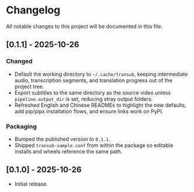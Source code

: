 # Changelog

All notable changes to this project will be documented in this file.

## [0.1.1] - 2025-10-26

### Changed
- Default the working directory to `~/.cache/transub`, keeping intermediate audio, transcription segments, and translation progress out of the project tree.
- Export subtitles to the same directory as the source video unless `pipeline.output_dir` is set, reducing stray output folders.
- Refreshed English and Chinese READMEs to highlight the new defaults, add pip/pipx installation flows, and ensure links work on PyPI.

### Packaging
- Bumped the published version to `0.1.1`.
- Shipped `transub-sample.conf` from within the package so editable installs and wheels reference the same path.

## [0.1.0] - 2025-10-26

- Initial release.

